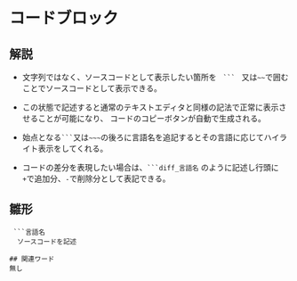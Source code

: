 # コードブロック  
## 解説  
* 文字列ではなく、ソースコードとして表示したい箇所を`　```　`又は`~~`で囲むことでソースコードとして表示できる。  

* この状態で記述すると通常のテキストエディタと同様の記法で正常に表示させることが可能になり、
  コードのコピーボタンが自動で生成される。

* 始点となる` ``` `又は`~~~`の後ろに言語名を追記するとその言語に応じてハイライト表示をしてくれる。

* コードの差分を表現したい場合は、` ```diff_言語名 ` のように記述し行頭に`+`で追加分、`-`で削除分として表記できる。

## 雛形  
```bush
 ```言語名
  ソースコードを記述
 ```
```
## 関連ワード  
無し
